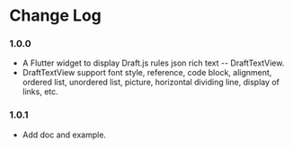 # Change Log

### 1.0.0
- A Flutter widget to display Draft.js rules json rich text -- DraftTextView.
- DraftTextView support font style, reference, code block, alignment, ordered list, unordered list,
  picture, horizontal dividing line, display of links, etc.
### 1.0.1
- Add doc and example.
